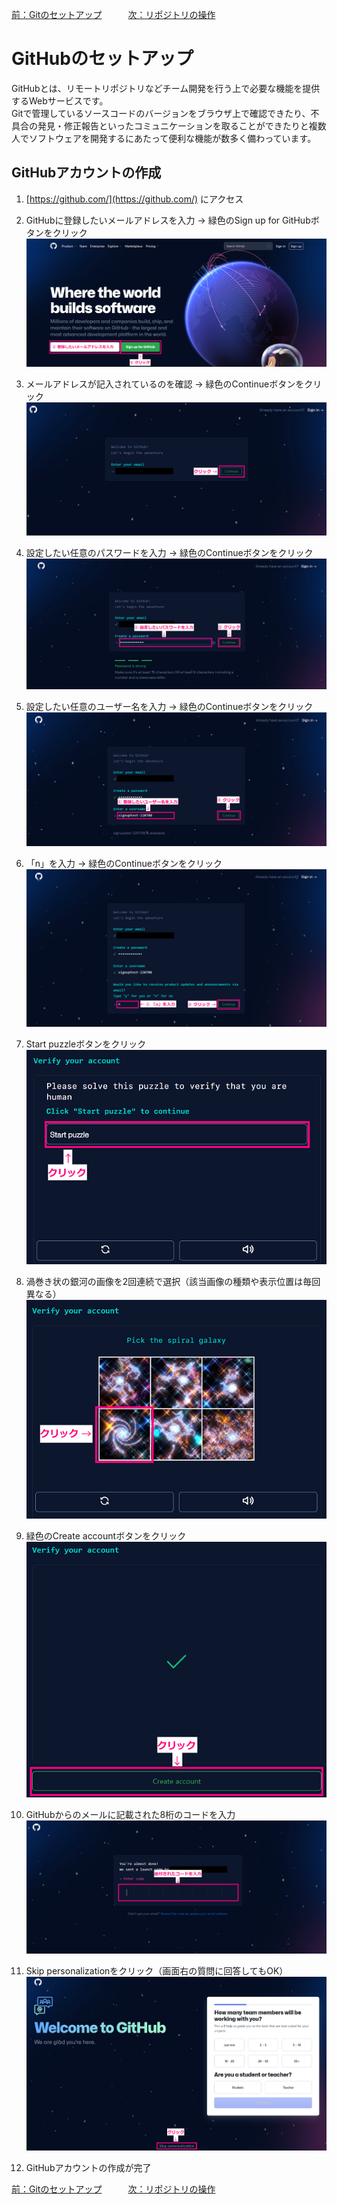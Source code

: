 [前：Gitのセットアップ](/GIT_SETUP.md)　　　[次：リポジトリの操作](/REPOSITORY.md)

# GitHubのセットアップ

GitHubとは、リモートリポジトリなどチーム開発を行う上で必要な機能を提供するWebサービスです。  
Gitで管理しているソースコードのバージョンをブラウザ上で確認できたり、不具合の発見・修正報告といったコミュニケーションを取ることができたりと複数人でソフトウェアを開発するにあたって便利な機能が数多く備わっています。

## GitHubアカウントの作成

1. [https://github.com/](https://github.com/) にアクセス  

1. GitHubに登録したいメールアドレスを入力 → 緑色のSign up for GitHubボタンをクリック  
    ![GitHubトップページ](/image/github_setup/sign_up_for_github_220712.png)

1. メールアドレスが記入されているのを確認 → 緑色のContinueボタンをクリック  
    ![登録情報入力ページ_メールアドレス](/image/github_setup/continue_from_email_220712.png)

1. 設定したい任意のパスワードを入力 → 緑色のContinueボタンをクリック  
    ![登録情報入力ページ_パスワード](/image/github_setup/continue_from_password_220712.png)

1. 設定したい任意のユーザー名を入力 → 緑色のContinueボタンをクリック  
    ![登録情報入力ページ_ユーザー名](/image/github_setup/continue_from_username_220712.png)

1. 「n」を入力 → 緑色のContinueボタンをクリック  
    ![登録情報入力ページ_メール受信](/image/github_setup/continue_from_receive_220712.png)

1. Start puzzleボタンをクリック  
    ![登録情報入力ページ_start_puzzle](/image/github_setup/start_puzzle_220712.png)

1. 渦巻き状の銀河の画像を2回連続で選択（該当画像の種類や表示位置は毎回異なる）
    ![登録情報入力ページ_spiral_galaxy](/image/github_setup/spiral_galaxy_220712.png)

1. 緑色のCreate accountボタンをクリック  
    ![登録情報入力ページ_create_account](/image/github_setup/create_account_220712.png)

1. GitHubからのメールに記載された8桁のコードを入力  
    ![登録情報入力ページ_enter_code](/image/github_setup/enter_code_220712.png)

1. Skip personalizationをクリック（画面右の質問に回答してもOK）  
    ![登録情報入力ページ_skip](/image/github_setup/skip_personalization_220712.png)

1. GitHubアカウントの作成が完了

[前：Gitのセットアップ](/GIT_SETUP.md)　　　[次：リポジトリの操作](/REPOSITORY.md)